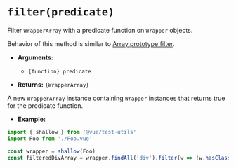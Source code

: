 # `filter(predicate)`

Filter `WrapperArray` with a predicate function on `Wrapper` objects.

Behavior of this method is similar to [Array.prototype.filter](https://developer.mozilla.org/en-US/docs/Web/JavaScript/Reference/Global_Objects/Array/filter).

- **Arguments:**
  - `{function} predicate`

- **Returns:** `{WrapperArray}`

A new `WrapperArray` instance containing `Wrapper` instances that returns true for the predicate function.

- **Example:**

```js
import { shallow } from '@vue/test-utils'
import Foo from './Foo.vue'

const wrapper = shallow(Foo)
const filteredDivArray = wrapper.findAll('div').filter(w => !w.hasClass('filtered'))
```
